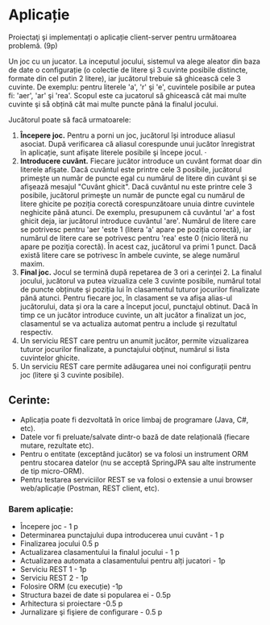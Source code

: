 # Aplicație

Proiectaţi şi implementați o aplicație client-server pentru următoarea problemă. (9p)

Un joc cu un jucator. La inceputul jocului, sistemul va alege aleator din baza de date o configurație (o colectie de litere şi 3 cuvinte posibile distincte, formate din cel putin 2 litere), iar jucătorul trebuie să ghicească cele 3 cuvinte. De exemplu: pentru literele 'a', 'r' şi 'e', cuvintele posibile ar putea fi: 'aer', 'ar' şi 'rea'. Scopul este ca jucatorul să ghicească cât mai multe cuvinte şi så obțină cât mai multe puncte pâná la finalul jocului.

Jucătorul poate să facă urmatoarele:

1. **Începere joc.** Pentru a porni un joc, jucătorul își introduce aliasul asociat. După verificarea că aliasul corespunde unui jucător înregistrat în aplicație, sunt afişate literele posibile şi începe jocul.
   ·
2. **Introducere cuvânt.** Fiecare jucător introduce un cuvânt format doar din literele afişate. Dacă cuvântul este printre cele 3 posibile, jucătorul primeşte un numãr de puncte egal cu numărul de litere din cuvânt şi se afişează mesajul "Cuvânt ghicit". Dacă cuvântul nu este printre cele 3 posibile, jucătorul primeşte un număr de puncte egal cu numărul de litere ghicite pe poziția corectă corespunzătoare unuia dintre cuvintele neghicite până atunci. De exemplu, presupunem că cuvântul 'ar' a fost ghicit deja, iar jucătorul introduce cuvântul 'are'. Numărul de litere care se potrivesc pentru 'aer 'este 1 (litera 'a' apare pe poziția corectă), iar numărul de litere care se potrivesc pentru 'rea' este 0 (nicio literă nu apare pe poziţia corectă). În acest caz, jucătorul va primi 1 punct. Dacă există litere care se potrivesc în ambele cuvinte, se alege numărul maxim.
3. **Final joc.** Jocul se termină după repetarea de 3 ori a cerinței 2. La finalul jocului, jucătorul va putea vizualiza cele 3 cuvinte posibile, numărul total de puncte obținute şi poziția lui în clasamentul tuturor jocurilor finalizate până atunci. Pentru fiecare joc, în clasament se va afişa alias-ul jucătorului, data și ora la care a început jocul, punctajul obtinut. Dacă în timp ce un jucător introduce cuvinte, un alt jucător a finalizat un joc, clasamentul se va actualiza automat pentru a include şi rezultatul respectiv.
4. Un serviciu REST care pentru un anumit jucător, permite vizualizarea tuturor jocurilor finalizate, a punctajului obţinut, numărul si lista cuvintelor ghicite.
5. Un serviciu REST care permite adăugarea unei noi configurații pentru joc (litere şi 3 cuvinte posibile).

## Cerinte:

- Aplicația poate fi dezvoltată în orice limbaj de programare (Java, C#, etc).
- Datele vor fi preluate/salvate dintr-o bază de date relațională (fiecare mutare, rezultate etc).
- Pentru o entitate (exceptând jucător) se va folosi un instrument ORM pentru stocarea datelor (nu se acceptă SpringJPA sau alte instrumente de tip micro-ORM).
- Pentru testarea serviciilor REST se va folosi o extensie a unui browser web/aplicație (Postman, REST client, etc).

### Barem aplicație:

- Începere joc - 1 p
- Determinarea punctajului dupa introducerea unui cuvânt - 1 p
- Finalizarea jocului 0.5 p
- Actualizarea clasamentului la finalul jocului - 1 p
- Actualizarea automata a clasamentului pentru alți jucatori - 1p
- Serviciu REST 1 - 1p
- Serviciu REST 2 - 1p
- Folosire ORM (cu execuție) -1p
- Structura bazei de date si popularea ei - 0.5p
- Arhitectura si proiectare -0.5 p
- Jurnalizare şi fişiere de configurare - 0.5 p
